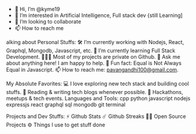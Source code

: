 - 👋 Hi, I’m @kyme19
- 👀 I’m interested in Artificial Intelligence, Full stack dev {still Learning]
- 💞️ I’m looking to collaborate 
- 📫 How to reach me 

<!---
kyme19/kyme19 is a ✨ special ✨ repository because its `README.md` (this file) appears on your GitHub profile.
You can click the Preview link to take a look at your changes.
--->
alking about Personal Stuffs:
🛠   I’m currently working with Nodejs, React,
Graphql, Mongodb, Javascript, etc.
🚀   I’m currently learning Full Stack Development.
👨🏻‍💻   Most of my projects are private on Github.
💬   Ask me about anything here! I am happy to help.
👾   Fun fact: Equal is Not Always Equal in Javascript.
📫   How to reach me: pavangandhi100@gmail.com.

My Absolute Favorites:
💻   I love exploring new tech stack and building cool stuffs.
📰   Reading & writing tech blogs whenever possible.
🍕   Hackathons, meetups & tech events.
Languages and Tools:
cpp python javascript nodejs expressjs react graphql sql mongodb git terminal

Projects and Dev Stuffs:
⚡ Github Stats
☄️ Github Streaks
🧑‍🚀 Open Source Projects
⚙️ Things I use to get stuff done
